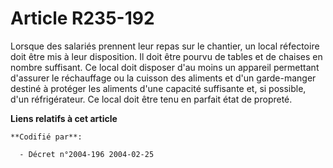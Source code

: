 # Article R235-192

Lorsque des salariés prennent leur repas sur le chantier, un local réfectoire doit être mis à leur disposition. Il doit être
pourvu de tables et de chaises en nombre suffisant. Ce local doit disposer d'au moins un appareil permettant d'assurer le
réchauffage ou la cuisson des aliments et d'un garde-manger destiné à protéger les aliments d'une capacité suffisante et, si
possible, d'un réfrigérateur. Ce local doit être tenu en parfait état de propreté.

**Liens relatifs à cet article**

	**Codifié par**:

	  - Décret n°2004-196 2004-02-25

